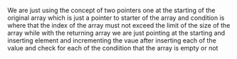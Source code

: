 We are just using the concept of two pointers one at the starting of the original array which is just a pointer to starter of the array and condition is where that the index of the array must not exceed the limit of the size of the array while with the returning array we are just pointing at the starting and inserting element and incrementing the vaue after inserting each of the value and check for each of the condiition that the array is empty or not